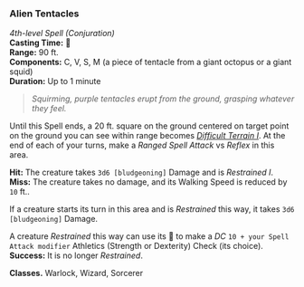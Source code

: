 ### Alien Tentacles
*4th-level Spell (Conjuration)*  
**Casting Time:** 🔷  
**Range:** 90 ft.  
**Components:** C, V, S, M (a piece of tentacle from a giant octopus or a giant squid)  
**Duration:** Up to 1 minute  

> *Squirming, purple tentacles erupt from the ground, grasping whatever they feel.*

Until this Spell ends, a 20 ft. square on the ground centered on target point on the ground you can see within range becomes *[Difficult Terrain I][DT]*. At the end of each of your turns, make a *Ranged Spell Attack* vs *Reflex* in this area.

**Hit:** The creature takes `3d6 [bludgeoning]` Damage and is *Restrained I*.  
**Miss:** The creature takes no damage, and its Walking Speed is reduced by `10` ft..

If a creature starts its turn in this area and is *Restrained* this way, it takes `3d6 [bludgeoning]` Damage.

A creature *Restrained* this way can use its 🔷 to make a *DC* `10 + your Spell Attack modifier` Athletics (Strength or Dexterity) Check (its choice). **Success:** It is no longer *Restrained*.

**Classes.** Warlock, Wizard, Sorcerer

[DT]: ../../Rules/Encounters/Difficult%20Terrain.md
